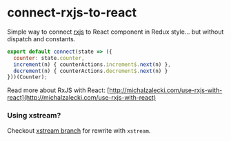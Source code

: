 # connect-rxjs-to-react

Simple way to connect [rxjs](https://www.npmjs.com/package/rxjs) to React component in Redux style... but without dispatch and constants.

```js
export default connect(state => ({
  counter: state.counter,
  increment(n) { counterActions.increment$.next(n) },
  decrement(n) { counterActions.decrement$.next(n) }
}))(Counter);
```

Read more about RxJS with React: [http://michalzalecki.com/use-rxjs-with-react](http://michalzalecki.com/use-rxjs-with-react)

### Using xstream?

Checkout [xstream branch](https://github.com/MichalZalecki/connect-rxjs-to-react/tree/xstream) for rewrite with `xstream`.
